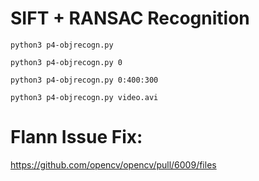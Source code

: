 # SIFT + RANSAC Recognition

```python3 p4-objrecogn.py```

```python3 p4-objrecogn.py 0```

```python3 p4-objrecogn.py 0:400:300```

```python3 p4-objrecogn.py video.avi```

# Flann Issue Fix:
https://github.com/opencv/opencv/pull/6009/files
